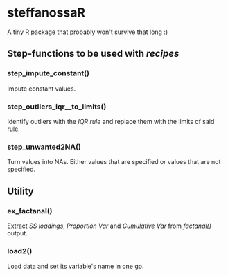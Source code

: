 # steffanossaR
A tiny R package that probably won't survive that long :)

## Step-functions to be used with *recipes*
### step_impute_constant()
Impute constant values.

### step_outliers_iqr__to_limits()
Identify outliers with the *IQR rule* and replace them with the limits of said rule.

### step_unwanted2NA()
Turn values into NAs. Either values that are specified or values that are not specified.

## Utility
### ex_factanal()
Extract *SS loadings*, *Proportion Var* and *Cumulative Var* from *factanal()* output.

### load2()
Load data and set its variable's name in one go.
